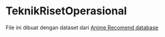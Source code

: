 # TeknikRisetOperasional
File ini dibuat dengan dataset dari <a href="https://www.kaggle.com/CooperUnion/anime-recommendations-database">Anime Recomend database</a>

